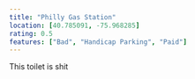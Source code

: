 ```yaml
---
title: "Philly Gas Station"
location: [40.785091, -75.968285]
rating: 0.5
features: ["Bad", "Handicap Parking", "Paid"]
---
```

This toilet is shit